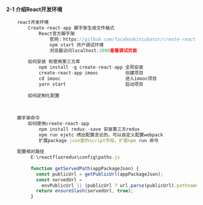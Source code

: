 #### 2-1 介绍React开发环境```jsx harmony    react开发环境        Create-react-app 脚手架生成文件格式            React官方脚手架                官网：https://github.com/facebookincubator/create-react-app                npm start 开户调试环境                浏览器访问localhost:3000查看调试页面                    如何安装 和使用第三方库            npm install -g create-react-app 全局安装            create-react-app imooc          创建项目            cd imooc                        进入imooc项目            yarn start                      启动项目                    如何定制化配置                            脚手架命令        如何使用create-react-app            npm install redux--save 安装第三方redux            npm run ejetc 绣出配置言论的，可以自定义配置webpack            扩展package.json里的script字段，扩展npm run 命令        配置相对路径                 E:\reactfluxredux\config\paths.js                   function getServedPath(appPackageJson) {           const publicUrl = getPublicUrl(appPackageJson);           const servedUrl =             envPublicUrl || (publicUrl ? url.parse(publicUrl).pathname : './'); // 配置相对路径           return ensureSlash(servedUrl, true);         }          ```